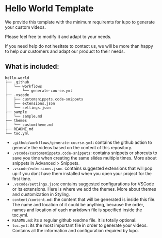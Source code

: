 # Hello World Template

We provide this template with the minimum requiremts for lupo to generate your custom videos.

Please feel free to modify it and adapt to your needs. 

If you need help do not hesitate to contact us, we will be more than happy to help our customers and adapt our product to their needs.

## What is included:

```
hello-world
├── .github
│   └── workflows
│       └── generate-course.yml
├── .vscode
│   ├── customsnippets.code-snippets
│   ├── extensions.json
│   └── settings.json
├── sample
│   └── sample.md
├── themes
│   └── customtheme.md
├── README.md
└── toc.yml
```

* `.github/workflows/generate-course.yml`: contains the github action to generate the videos based on the content of this repository.
* `.vscode/customsnippets.code-snippets`: contains snippets or shorcuts to save you time when creating the same slides multiple times. More about snippets in Advanced > Snippets.
* `.vscode/extensions.json`: contains suggested extensions that will pop up if you dont have them installed when you open your project for the first time. 
* `.vscode/settings.json`: contains suggested configurations for VSCode or its extensions. Here is where we add the themes. More about themes and customization in Styling.
* `content/content.md`: the content that will be generated is inside this file. The name and location of it could be anything, because the order, names and location of each markdown file is specified inside the toc.yml.
* `README.md`: its a regular github readme file. It is totally optional.
* `toc.yml`: its the most important file in order to generate your videos. Contains all the information and configuration required by lupo. 